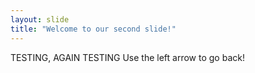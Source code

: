```yaml
---
layout: slide
title: "Welcome to our second slide!"
---
```

TESTING, AGAIN TESTING
Use the left arrow to go back!
